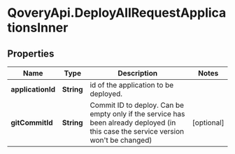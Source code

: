 # QoveryApi.DeployAllRequestApplicationsInner

## Properties

Name | Type | Description | Notes
------------ | ------------- | ------------- | -------------
**applicationId** | **String** | id of the application to be deployed. | 
**gitCommitId** | **String** | Commit ID to deploy. Can be empty only if the service has been already deployed (in this case the service version won&#39;t be changed) | [optional] 


